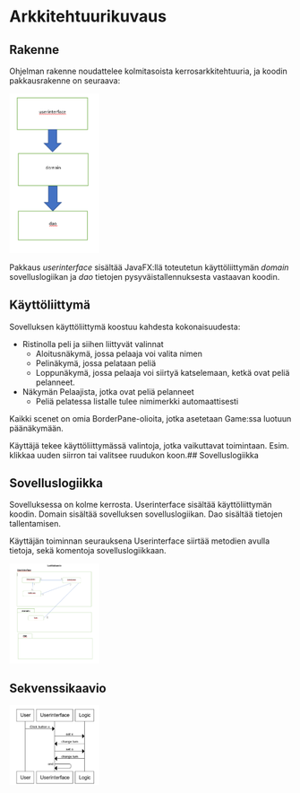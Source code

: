 # Arkkitehtuurikuvaus

## Rakenne

Ohjelman rakenne noudattelee kolmitasoista kerrosarkkitehtuuria, ja koodin pakkausrakenne on seuraava:

<img src="https://github.com/iikkamatias/harjoitustyo/blob/master/dokumentaatio/arkkitehtuurikuva.png" width="160">

Pakkaus _userinterface_ sisältää JavaFX:llä toteutetun käyttöliittymän _domain_ sovelluslogiikan ja _dao_ tietojen pysyväistallennuksesta vastaavan koodin.

## Käyttöliittymä

 Sovelluksen käyttöliittymä koostuu kahdesta kokonaisuudesta:
 * Ristinolla peli ja siihen liittyvät valinnat
	* Aloitusnäkymä, jossa pelaaja voi valita nimen
	* Pelinäkymä, jossa pelataan peliä
	* Loppunäkymä, jossa pelaaja voi siirtyä katselemaan, ketkä ovat peliä pelanneet.
 * Näkymän Pelaajista, jotka ovat peliä pelanneet
	* Peliä pelatessa listalle tulee nimimerkki automaattisesti

Kaikki scenet on omia BorderPane-olioita, jotka asetetaan Game:ssa luotuun päänäkymään.

Käyttäjä tekee käyttöliittymässä valintoja, jotka vaikuttavat toimintaan. Esim. klikkaa uuden siirron tai valitsee ruudukon koon.## Sovelluslogiikka


## Sovelluslogiikka

 Sovelluksessa on kolme kerrosta. Userinterface sisältää käyttöliittymän koodin. Domain sisältää sovelluksen sovelluslogiikan. Dao sisältää tietojen tallentamisen. 
 
Käyttäjän toiminnan seurauksena Userinterface siirtää metodien avulla tietoja, sekä komentoja sovelluslogiikkaan.

<img src="https://github.com/iikkamatias/harjoitustyo/blob/master/dokumentaatio/luokkakaavio.png" width="160">


 
 ## Sekvenssikaavio
 <img src="https://github.com/iikkamatias/harjoitustyo/blob/master/dokumentaatio/sekvenssikaavio.png" width="160">
